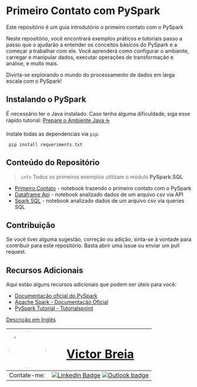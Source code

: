 # Primeiro Contato com PySpark

Este repositório é um guia introdutório o primeiro contato com o PySpark

Neste repositório, você encontrará exemplos práticos e tutoriais passo a passo que o ajudarão a entender os conceitos básicos do PySpark e a começar a trabalhar com ele. Você aprenderá como configurar o ambiente, carregar e manipular dados, executar operações de transformação e análise, e muito mais.

Divirta-se explorando o mundo do processamento de dados em larga escala com o PySpark!

## Instalando o PySpark

É necessário ter o Java instalado. Caso tenha alguma dificuldade, siga esse rápido tutorial: [Prepare o Ambiente Java ☕](./docs/config_ambient.md)

Instale todas as dependencias via `pip`:
```
 pip install requeriments.txt
 ```

## Conteúdo do Repositório

> `info`
> Todos os primeiros exemplos utilizam o módulo **PySpark.SQL** 

- [Primeiro Contato](./pyspark_proj/01.first_contact.ipynb) - notebook trazendo o primeiro contato com o PySpark
- [Dataframe Api](./pyspark_proj/02.dataframe_api.ipynb) - notebook analizado dados de um arquivo csv via API
- [Spark SQL](./pyspark_proj/03.spark_sql.ipynb) - notebook analizado dados de um arquivo csv via queries SQL

## Contribuição

Se você tiver alguma sugestão, correção ou adição, sinta-se à vontade para contribuir para este repositório. Basta abrir uma issue ou enviar um pull request.

## Recursos Adicionais

Aqui estão alguns recursos adicionais que podem ser úteis para você:

- [Documentação oficial do PySpark](https://spark.apache.org/docs/latest/api/python/index.html)
- [Apache Spark - Documentação Oficial](https://spark.apache.org/documentation.html)
- [PySpark Tutorial - Tutorialspoint](https://www.tutorialspoint.com/pyspark/index.htm)

[Descrição em Inglês](README.md)

| <a  href="https://www.linkedin.com/in/victor-breia/"> <img  style="border-radius: 50%;"  src="https://i.imgur.com/lGrTp6M.png" width="100px;"  alt=""/> |<h1> [Victor Breia](https://www.linkedin.com/in/victor-breia/)</a>                                                                      </h1>                                                                                                                                                                                    |
| ----------------------------------------------------------------------------------------------------------------------------------------------------------------------------------------------------------------------------- | ---------------------------------------------------------------------------------------------------------------------------------------------------------------------------------------------------------------------------------------------------------------------------------------------------------------------- |
| Contate-me:                                                                                                                                                                                                                   | [![LinkedIn Badge](https://img.shields.io/badge/linkedin-blue?logo=linkedin&style=for-the-badge&logoColor=white)](https://www.linkedin.com/in/victor-breia/) [![Outlook badge](https://img.shields.io/badge/outlook-blue?logo=microsoftoutlook&style=for-the-badge&logoColor=white)](mailto:victordaschagas@outlook.com) |
